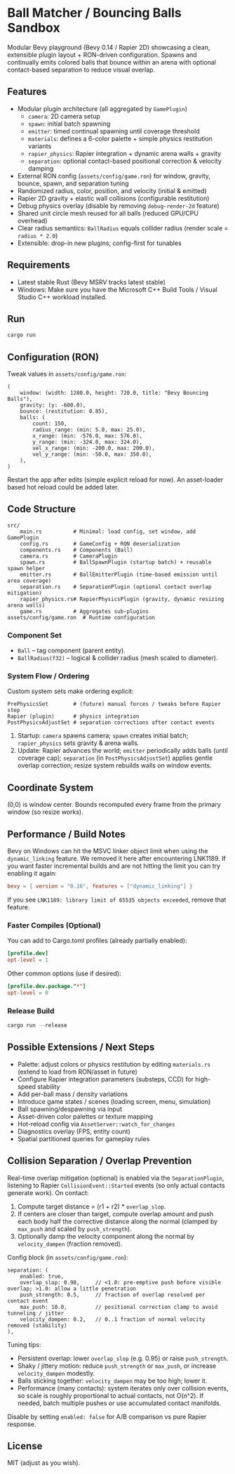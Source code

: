 # Ball Matcher / Bouncing Balls Sandbox

Modular Bevy playground (Bevy 0.14 / Rapier 2D) showcasing a clean, extensible plugin layout + RON-driven configuration. Spawns and continually emits colored balls that bounce within an arena with optional contact-based separation to reduce visual overlap.

## Features
- Modular plugin architecture (all aggregated by `GamePlugin`)
	- `camera`: 2D camera setup
	- `spawn`: initial batch spawning
	- `emitter`: timed continual spawning until coverage threshold
	- `materials`: defines a 6-color palette + simple physics restitution variants
	- `rapier_physics`: Rapier integration + dynamic arena walls + gravity
	- `separation`: optional contact-based positional correction & velocity damping
- External RON config (`assets/config/game.ron`) for window, gravity, bounce, spawn, and separation tuning
- Randomized radius, color, position, and velocity (initial & emitted)
- Rapier 2D gravity + elastic wall collisions (configurable restitution)
- Debug physics overlay (disable by removing `debug-render-2d` feature)
- Shared unit circle mesh reused for all balls (reduced GPU/CPU overhead)
- Clear radius semantics: `BallRadius` equals collider radius (render scale = `radius * 2.0`)
- Extensible: drop-in new plugins; config-first for tunables

## Requirements
- Latest stable Rust (Bevy MSRV tracks latest stable)  
- Windows: Make sure you have the Microsoft C++ Build Tools / Visual Studio C++ workload installed.

## Run
```powershell
cargo run
```

## Configuration (RON)
Tweak values in `assets/config/game.ron`:
```ron
(
	window: (width: 1280.0, height: 720.0, title: "Bevy Bouncing Balls"),
	gravity: (y: -600.0),
	bounce: (restitution: 0.85),
	balls: (
		count: 150,
		radius_range: (min: 5.0, max: 25.0),
		x_range: (min: -576.0, max: 576.0),
		y_range: (min: -324.0, max: 324.0),
		vel_x_range: (min: -200.0, max: 200.0),
		vel_y_range: (min: -50.0, max: 350.0),
	),
)
```
Restart the app after edits (simple explicit reload for now). An asset-loader based hot reload could be added later.

## Code Structure
```
src/
	main.rs          # Minimal: load config, set window, add GamePlugin
	config.rs        # GameConfig + RON deserialization
	components.rs    # Components (Ball)
	camera.rs        # CameraPlugin
	spawn.rs         # BallSpawnPlugin (startup batch) + reusable spawn helper
	emitter.rs       # BallEmitterPlugin (time-based emission until area coverage)
	separation.rs    # SeparationPlugin (optional contact overlap mitigation)
	rapier_physics.rs# RapierPhysicsPlugin (gravity, dynamic resizing arena walls)
	game.rs          # Aggregates sub-plugins
assets/config/game.ron  # Runtime configuration
```

### Component Set
- `Ball` – tag component (parent entity).
- `BallRadius(f32)` – logical & collider radius (mesh scaled to diameter). 

### System Flow / Ordering
Custom system sets make ordering explicit:
```
PrePhysicsSet        # (future) manual forces / tweaks before Rapier step
Rapier (plugin)      # physics integration
PostPhysicsAdjustSet # separation corrections after contact events
```
1. Startup: `camera` spawns camera; `spawn` creates initial batch; `rapier_physics` sets gravity & arena walls.
2. Update: Rapier advances the world; `emitter` periodically adds balls (until coverage cap); `separation` (in `PostPhysicsAdjustSet`) applies gentle overlap correction; resize system rebuilds walls on window events.

## Coordinate System
(0,0) is window center. Bounds recomputed every frame from the primary window (so resize works).

## Performance / Build Notes
Bevy on Windows can hit the MSVC linker object limit when using the `dynamic_linking` feature. We removed it here after encountering LNK1189. If you want faster incremental builds and are not hitting the limit you can try enabling it again:
```toml
bevy = { version = "0.16", features = ["dynamic_linking"] }
```
If you see `LNK1189: library limit of 65535 objects exceeded`, remove that feature.

### Faster Compiles (Optional)
You can add to Cargo.toml profiles (already partially enabled):
```toml
[profile.dev]
opt-level = 1
```
Other common options (use if desired):
```toml
[profile.dev.package."*"]
opt-level = 0
```

### Release Build
```powershell
cargo run --release
```

## Possible Extensions / Next Steps
- Palette: adjust colors or physics restitution by editing `materials.rs` (extend to load from RON/asset in future)
- Configure Rapier integration parameters (substeps, CCD) for high-speed stability
- Add per-ball mass / density variations
- Introduce game states / scenes (loading screen, menu, simulation)
- Ball spawning/despawning via input
- Asset-driven color palettes or texture mapping
- Hot-reload config via `AssetServer::watch_for_changes`
- Diagnostics overlay (FPS, entity count)
- Spatial partitioned queries for gameplay rules

## Collision Separation / Overlap Prevention
Real-time overlap mitigation (optional) is enabled via the `SeparationPlugin`, listening to Rapier `CollisionEvent::Started` events (so only actual contacts generate work). On contact:

1. Compute target distance = (r1 + r2) * `overlap_slop`.
2. If centers are closer than target, compute overlap amount and push each body half the corrective distance along the normal (clamped by `max_push` and scaled by `push_strength`).
3. Optionally damp the velocity component along the normal by `velocity_dampen` (fraction removed).

Config block (in `assets/config/game.ron`):
```ron
separation: (
	enabled: true,
	overlap_slop: 0.98,     // <1.0: pre-emptive push before visible overlap; >1.0: allow a little penetration
	push_strength: 0.5,     // fraction of overlap resolved per contact event
	max_push: 10.0,         // positional correction clamp to avoid tunneling / jitter
	velocity_dampen: 0.2,   // 0..1 fraction of normal velocity removed (stability)
),
```

Tuning tips:
- Persistent overlap: lower `overlap_slop` (e.g. 0.95) or raise `push_strength`.
- Shaky / jittery motion: reduce `push_strength` or `max_push`, or increase `velocity_dampen` modestly.
- Balls sticking together: `velocity_dampen` may be too high; lower it.
- Performance (many contacts): system iterates only over collision events, so scale is roughly proportional to actual contacts, not O(n^2). If needed, batch multiple pushes or use accumulated contact manifolds.

Disable by setting `enabled: false` for A/B comparison vs pure Rapier response.

## License
MIT (adjust as you wish).
